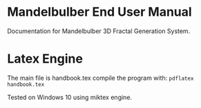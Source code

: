 # Mandelbulber End User Manual
Documentation for Mandelbulber 3D Fractal Generation System.

# Latex Engine
The main file is handbook.tex
compile the program with:
`pdflatex handbook.tex`

Tested on Windows 10 using miktex engine.

